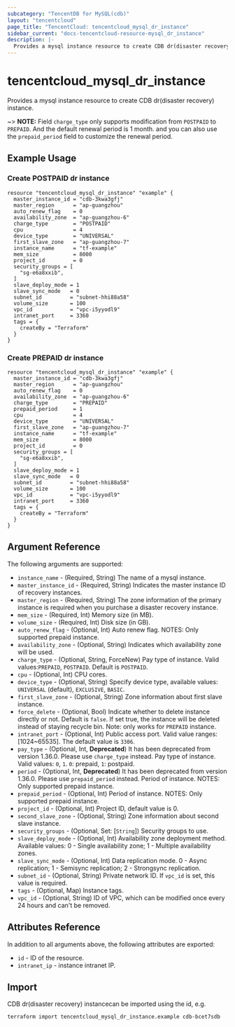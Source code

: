 ```yaml
---
subcategory: "TencentDB for MySQL(cdb)"
layout: "tencentcloud"
page_title: "TencentCloud: tencentcloud_mysql_dr_instance"
sidebar_current: "docs-tencentcloud-resource-mysql_dr_instance"
description: |-
  Provides a mysql instance resource to create CDB dr(disaster recovery) instance.
---
```


# tencentcloud_mysql_dr_instance

Provides a mysql instance resource to create CDB dr(disaster recovery) instance.

~> **NOTE:** Field `charge_type` only supports modification from `POSTPAID` to `PREPAID`. And the default renewal period is 1 month. and you can also use the `prepaid_period` field to customize the renewal period.

## Example Usage

### Create POSTPAID dr instance

```hcl
resource "tencentcloud_mysql_dr_instance" "example" {
  master_instance_id = "cdb-3kwa3gfj"
  master_region      = "ap-guangzhou"
  auto_renew_flag    = 0
  availability_zone  = "ap-guangzhou-6"
  charge_type        = "POSTPAID"
  cpu                = 4
  device_type        = "UNIVERSAL"
  first_slave_zone   = "ap-guangzhou-7"
  instance_name      = "tf-example"
  mem_size           = 8000
  project_id         = 0
  security_groups = [
    "sg-e6a8xxib",
  ]
  slave_deploy_mode = 1
  slave_sync_mode   = 0
  subnet_id         = "subnet-hhi88a58"
  volume_size       = 100
  vpc_id            = "vpc-i5yyodl9"
  intranet_port     = 3360
  tags = {
    createBy = "Terraform"
  }
}
```

### Create PREPAID dr instance

```hcl
resource "tencentcloud_mysql_dr_instance" "example" {
  master_instance_id = "cdb-3kwa3gfj"
  master_region      = "ap-guangzhou"
  auto_renew_flag    = 0
  availability_zone  = "ap-guangzhou-6"
  charge_type        = "PREPAID"
  prepaid_period     = 1
  cpu                = 4
  device_type        = "UNIVERSAL"
  first_slave_zone   = "ap-guangzhou-7"
  instance_name      = "tf-example"
  mem_size           = 8000
  project_id         = 0
  security_groups = [
    "sg-e6a8xxib",
  ]
  slave_deploy_mode = 1
  slave_sync_mode   = 0
  subnet_id         = "subnet-hhi88a58"
  volume_size       = 100
  vpc_id            = "vpc-i5yyodl9"
  intranet_port     = 3360
  tags = {
    createBy = "Terraform"
  }
}
```

## Argument Reference

The following arguments are supported:

* `instance_name` - (Required, String) The name of a mysql instance.
* `master_instance_id` - (Required, String) Indicates the master instance ID of recovery instances.
* `master_region` - (Required, String) The zone information of the primary instance is required when you purchase a disaster recovery instance.
* `mem_size` - (Required, Int) Memory size (in MB).
* `volume_size` - (Required, Int) Disk size (in GB).
* `auto_renew_flag` - (Optional, Int) Auto renew flag. NOTES: Only supported prepaid instance.
* `availability_zone` - (Optional, String) Indicates which availability zone will be used.
* `charge_type` - (Optional, String, ForceNew) Pay type of instance. Valid values:`PREPAID`, `POSTPAID`. Default is `POSTPAID`.
* `cpu` - (Optional, Int) CPU cores.
* `device_type` - (Optional, String) Specify device type, available values: `UNIVERSAL` (default), `EXCLUSIVE`, `BASIC`.
* `first_slave_zone` - (Optional, String) Zone information about first slave instance.
* `force_delete` - (Optional, Bool) Indicate whether to delete instance directly or not. Default is `false`. If set true, the instance will be deleted instead of staying recycle bin. Note: only works for `PREPAID` instance.
* `intranet_port` - (Optional, Int) Public access port. Valid value ranges: [1024~65535]. The default value is `3306`.
* `pay_type` - (Optional, Int, **Deprecated**) It has been deprecated from version 1.36.0. Please use `charge_type` instead. Pay type of instance. Valid values: `0`, `1`. `0`: prepaid, `1`: postpaid.
* `period` - (Optional, Int, **Deprecated**) It has been deprecated from version 1.36.0. Please use `prepaid_period` instead. Period of instance. NOTES: Only supported prepaid instance.
* `prepaid_period` - (Optional, Int) Period of instance. NOTES: Only supported prepaid instance.
* `project_id` - (Optional, Int) Project ID, default value is 0.
* `second_slave_zone` - (Optional, String) Zone information about second slave instance.
* `security_groups` - (Optional, Set: [`String`]) Security groups to use.
* `slave_deploy_mode` - (Optional, Int) Availability zone deployment method. Available values: 0 - Single availability zone; 1 - Multiple availability zones.
* `slave_sync_mode` - (Optional, Int) Data replication mode. 0 - Async replication; 1 - Semisync replication; 2 - Strongsync replication.
* `subnet_id` - (Optional, String) Private network ID. If `vpc_id` is set, this value is required.
* `tags` - (Optional, Map) Instance tags.
* `vpc_id` - (Optional, String) ID of VPC, which can be modified once every 24 hours and can't be removed.

## Attributes Reference

In addition to all arguments above, the following attributes are exported:

* `id` - ID of the resource.
* `intranet_ip` - instance intranet IP.


## Import

CDB dr(disaster recovery) instancecan be imported using the id, e.g.

```
terraform import tencentcloud_mysql_dr_instance.example cdb-bcet7sdb
```

